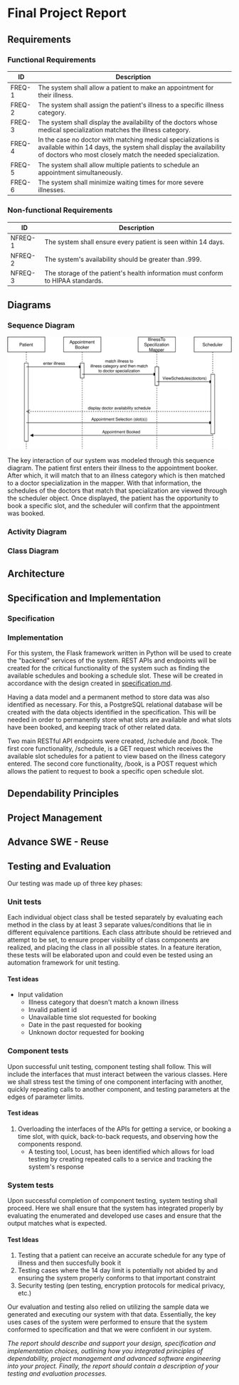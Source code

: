 # Final Project Report

## Requirements
### Functional Requirements
ID | Description
--- | ---
FREQ-1 | The system shall allow a patient to make an appointment for their illness.
FREQ-2 | The system shall assign the patient's illness to a specific illness category.
FREQ-3 | The system shall display the availability of the doctors whose medical specialization matches the illness category.
FREQ-4 | In the case no doctor with matching medical specializations is available within 14 days, the system shall display the availability of doctors who most closely match the needed specialization.
FREQ-5 | The system shall allow multiple patients to schedule an appointment simultaneously.
FREQ-6 | The system shall minimize waiting times for more severe illnesses.

### Non-functional Requirements
ID | Description
--- | ---
NFREQ-1 | The system shall ensure every patient is seen within 14 days.
NFREQ-2 | The system's availability should be greater than .999.
NFREQ-3 | The storage of the patient's health information must conform to HIPAA standards.

## Diagrams
### Sequence Diagram
![sequence diagram](./docs/assets/ScheduleAppointment_SequenceDiagram.drawio.svg)

The key interaction of our system was modeled through this sequence diagram. The patient first enters their illness to the appointment booker. After which, it will match that to an illness category which is then matched to a doctor specialization in the mapper. With that information, the schedules of the doctors that match that specialization are viewed through the scheduler object. Once displayed, the patient has the opportunity to book a specific slot, and the scheduler will confirm that the appointment was booked. 

### Activity Diagram

### Class Diagram

## Architecture

## Specification and Implementation
### Specification

### Implementation
For this system, the Flask framework written in Python will be used to create the "backend" services of the system. REST APIs and endpoints will be created for the critical functionality of the system such as finding the available schedules and booking a schedule slot. These will be created in accordance with the design created in [specification.md](./specification.md).

Having a data model and a permanent method to store data was also identified as necessary. For this, a PostgreSQL relational database will be created with the data objects identified in the specification. This will be needed in order to permanently store what slots are available and what slots have been booked, and keeping track of other related data.

Two main RESTful API endpoints were created, /schedule and /book. The first core functionality, /schedule, is a GET request which receives the available slot schedules for a patient to view based on the illness category entered. The second core functionality, /book, is a POST request which allows the patient to request to book a specific open schedule slot.

## Dependability Principles

## Project Management

## Advance SWE - Reuse

## Testing and Evaluation
Our testing was made up of three key phases:

### Unit tests
Each individual object class shall be tested separately by evaluating each method in the class by at least 3 separate values/conditions that lie in different equivalence partitions. Each class attribute should be retrieved and attempt to be set, to ensure proper visibility of class components are realized, and placing the class in all possible states.
In a feature iteration, these tests will be elaborated upon and could even be tested using an automation framework for unit testing.

#### Test ideas
* Input validation
    * Illness category that doesn't match a known illness
    * Invalid patient id
    * Unavailable time slot requested for booking
    * Date in the past requested for booking
    * Unknown doctor requested for booking

### Component tests
Upon successful unit testing, component testing shall follow. This will include the interfaces that must interact between the various classes. Here we shall stress test the timing of one component interfacing with another, quickly repeating calls to another component, and testing parameters at the edges of parameter limits.

#### Test ideas 
1. Overloading the interfaces of the APIs for getting a service, or booking a time slot, with quick, back-to-back requests, and observing how the components respond.
    * A testing tool, Locust, has been identified which allows for load testing by creating repeated calls to a service and tracking the system's response

### System tests
Upon successful completion of component testing, system testing shall proceed. Here we shall ensure that the system has integrated properly by evaluating the enumerated and developed use cases and ensure that the output matches what is expected.

#### Test Ideas
1. Testing that a patient can receive an accurate schedule for any type of illness and then succesfully book it
2. Testing cases where the 14 day limit is potentially not abided by and ensuring the system properly conforms to that important constraint
2. Security testing (pen testing, encryption protocols for medical privacy, etc.)

Our evaluation and testing also relied on utilizing the sample data we generated and executing our system with that data. Essentially, the key uses cases of the system were performed to ensure that the system conformed to specification and that we were confident in our system.




*The report should describe and support your design, specification and implementation choices, outlining how you integrated principles of dependability, project management and advanced software engineering into your project. Finally, the report should contain a description of your testing and evaluation processes.*